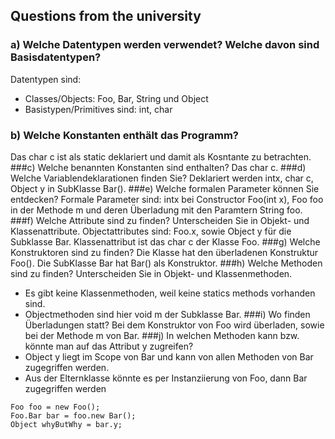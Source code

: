 ## Questions from the university
### a) Welche Datentypen werden verwendet? Welche davon sind Basisdatentypen?
Datentypen sind: 
- Classes/Objects: Foo, Bar, String und Object
- Basistypen/Primitives sind: int, char
### b) Welche Konstanten enthält das Programm?
Das char c ist als static deklariert und damit als Kosntante zu betrachten.
###c) Welche benannten Konstanten sind enthalten?
Das char c.
###d) Welche Variablendeklarationen finden Sie?
Deklariert werden intx, char c, Object y in SubKlasse Bar().
###e) Welche formalen Parameter können Sie entdecken?
Formale Parameter sind: intx bei Constructor Foo(int x), Foo foo in der Methode m und deren Überladung mit den Paramtern String foo.
###f) Welche Attribute sind zu finden? Unterscheiden Sie in Objekt- und Klassenattribute.
Objectattributes sind: Foo.x, sowie Object y für die Subklasse Bar. Klassenattribut ist das char c der Klasse Foo.
###g) Welche Konstruktoren sind zu finden?
Die Klasse hat den überladenen Konstruktur Foo(). Die SubKlasse Bar hat Bar() als Konstruktor.
###h) Welche Methoden sind zu finden? Unterscheiden Sie in Objekt- und Klassenmethoden.
- Es gibt keine Klassenmethoden, weil keine statics methods vorhanden sind.
- Objectmethoden sind hier void m der Subklasse Bar.
###i) Wo finden Überladungen statt?
Bei dem Konstruktor von Foo wird überladen, sowie bei der Methode m von Bar.
###j) In welchen Methoden kann bzw. könnte man auf das Attribut y zugreifen?
- Object y liegt im Scope von Bar und kann von allen Methoden von Bar zugegriffen werden.
- Aus der Elternklasse könnte es per Instanziierung von Foo, dann Bar zugegriffen werden
```
Foo foo = new Foo();
Foo.Bar bar = foo.new Bar();
Object whyButWhy = bar.y;
```